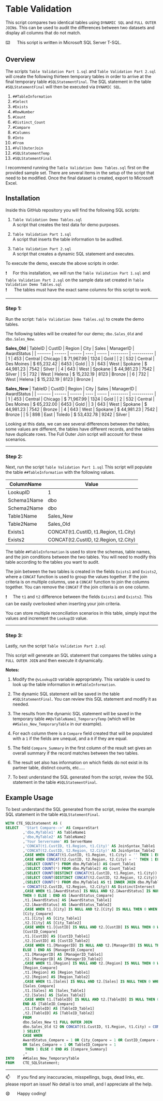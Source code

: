 # Table Validation

This script compares two identical tables using `DYNAMIC SQL` and `FULL OUTER JOIN`s.  This can be used to audit the differences between two datasets and display all columns that do not match.

⌨️&nbsp;&nbsp;&nbsp;&nbsp;&nbsp;&nbsp;This script is written in Microsoft SQL Server T-SQL.

## Overview

The scripts `Table Validation Part 1.sql` and `Table Validation Part 2.sql` will create the following thirteen temporary tables in order to arrive at the final temporary table `#SQLStatementFinal`.  The SQL statement in the table `#SQLStatementFinal` will then be executed via `DYNAMIC SQL`.  

1.  `##TableInformation`   
2.  `#Select`   
3.  `#Exists`    
4.  `#RowNumber`   
5.  `#Count`    
6.  `#Distinct_Count`    
7.  `#Compare`    
8.  `#Columns`    
9.  `#Into`    
10. `#From`    
11.  `#FullOuterJoin`    
12.  `#SQLStatementTemp`    
13.  `#SQLStatementFinal`


I recommend running the `Table Validation Demo Tables.sql` first on the provided sample set.  There are several items in the setup of the script that need to be modified.  Once the final dataset is created, export to Microsoft Excel.

## Installation

Inside this GitHub repository you will find the following SQL scripts:

1)  `Table Validation Demo Tables.sql`    
A script that creates the test data for demo purposes. 

2)  `Table Validation Part 1.sql`  
A script that inserts the table information to be audited. 

3)  `Table Validation Part 2.sql`  
A script that creates a dynamic SQL statement and executes. 

To execute the demo, execute the above scripts in order. 

:exclamation:&nbsp;&nbsp;&nbsp;&nbsp;&nbsp;For this installation, we will run the `Table Validation Part 1.sql` and `Table Validation Part 2.sql` on the sample data set created in `Table Validation Demo Tables.sql`      
:exclamation:&nbsp;&nbsp;&nbsp;&nbsp;&nbsp;&nbsp;The tables must have the exact same columns for this script to work.

---------------------------------------------------



### Step 1:  
Run the script: `Table Validation Demo Tables.sql` to create the demo tables.

The following tables will be created for our demo; `dbo.Sales_Old` and `dbo.Sales_New`. 

**Sales_Old**
| TableID  | CustID  | Region   | City       | Sales        | ManagerID  | AwardStatus  |
| -------  | ------  | ------   | ----       | -----        | ---------  | -----------  |
| 1        | 453     | Central  | Chicago    | $ 71,967.99  | 1324       | Gold         |
| 2        | 532     | Central  | Des Moines | $ 65,232.42  | 6453       | Gold         |
| 3        | 643     | West     | Spokane    | $ 44,981.23  | 7542       | Silver       |
| 4        | 643     | West     | Spokane    | $ 44,981.23  | 7542       | Silver       |
| 5        | 732     | West     | Helena     | $ 15,232.19  | 8123       | Bronze       |
| 6        | 732     | West     | Helena     | $ 15,232.19  | 8123       | Bronze       |

**Sales_New**
| TableID  | CustID  | Region   | City       | Sales        | ManagerID  | AwardStatus  |
| -------  | ------  | ------   | ----       | -----        | ---------  | -----------  |
| 1        | 453     | Central  | Chicago    | $ 71,967.99  | 1324       | Gold         |
| 2        | 532     | Central  | Des Moines | $ 65,232.00  | 6453       | Gold         | 
| 3        | 643     | West     | Spokane    | $ 44,981.23  | 7542       | Bronze       | 
| 4        | 643     | West     | Spokane    | $ 44,981.23  | 7542       | Bronze       | 
| 5        | 898     | East     | Toledo     | $ 53,432.78  | 9242       | Silver       | 

Looking at this data, we can see several differences between the tables; some values are different, the tables have different records, and the tables have duplicate rows. The Full Outer Join script will account for these scenarios. 

---------------------------------------------------
### Step 2:    
Next, run the script `Table Validation Part 1.sql`
This script will populate the table `##TableInformation` with the following values.

| ColumnName  | Value                                     |
| ----------  | ----------------------------------------  |
| LookupID    | 1                                         |
| Schema1Name | dbo                                       | 
| Schema2Name | dbo                                       |
| Table1Name  | Sales_New                                 |
| Table2Name  | Sales_Old                                 |
| Exists1     | CONCAT(t1.CustID, t1.Region, t1.City)     |
| Exists2     | CONCAT(t2.CustID, t2.Region, t2.City)     |

The table `##TableInformation` is used to store the schemas, table names, and the join conditions between the two tables. You will need to modify this table according to the tables you want to audit. 

The join between the two tables is created in the fields `Exists1` and `Exists2`, where a `CONCAT` function is used to group the values together.  If the join criteria is on multiple columns, use a `CONCAT` function to join the columns together.  You can remove the `CONCAT` if the join criteria is on one column.  

:exclamation:&nbsp;&nbsp;&nbsp;&nbsp;&nbsp;The `t1` and `t2` difference between the fields `Exists1` and `Exists2`. This can be easily overlooked when inserting your join criteria.

You can store multiple reconciliation scenarios in this table, simply input the values and increment the `LookupID` value.

---------------------------------------------------
### Step 3:  

Lastly, run the script `Table Validation Part 2.sql`

This script will generate an SQL statement that compares the tables using a `FULL OUTER JOIN` and then execute it dynamically. 

**Notes:**  

1)  Modify the `@vLookupID` variable appropriately. This variable is used to look up the table information in `##TableInformation`.  

2)  The dynamic SQL statement will be saved in the table `#SQLStatementFinal`. You can review this SQL statement and modify it as needed.   

3)  The results from the dynamic SQL statement will be saved in the temporary table `##@vTableName1_TemporaryTemp` (which will be `##Sales_New_TemporaryTable` in
    our example).  

4)  For each column there is a `Compare` field created that will be populated with a `1` if the fields are unequal, and a `0` if they are equal.   

5)  The field `Compare_Summary` in the first column of the result set gives an overall summary if the record matches between the two tables.   

6)  The result set also has information on which fields do not exist in its partner table, distinct counts, etc.….   

7)  To best understand the SQL generated from the script, review the SQL statement in the table `#SQLStatementFinal`.   

## Example Usage

To best understand the SQL generated from the script, review the example SQL statement in the table `#SQLStatementFinal`.   

```sql
WITH CTE_SQLStatement AS ( 
SELECT   'Start Compare-->' AS CompareStart 
        ,'dbo,MyTable1' AS TableName1 
        ,'dbo,MyTable2' AS TableName2 
        ,'Your Servername' AS ServerName 
        ,'CONCAT(t1.CustID, t1.Region, t1.City)' AS JoinSyntax_Table1 
        ,'CONCAT(t2.CustID, t2.Region, t2.City)' AS JoinSyntax_Table2 
        ,CASE WHEN CONCAT(t1.CustID, t1.Region, t1.City) = '' THEN 1 ELSE 0 END AS NotExists_Table1 
        ,CASE WHEN CONCAT(t2.CustID, t2.Region, t2.City) = '' THEN 1 ELSE 0 END AS NotExists_Table2 
        ,(SELECT COUNT(*) FROM dbo.MyTable1) AS Count_Table1 
        ,(SELECT COUNT(*) FROM dbo.MyTable2) AS Count_Table2 
        ,(SELECT COUNT(DISTINCT CONCAT(t1.CustID, t1.Region, t1.City)) FROM dbo.MyTable1 AS t1) AS DistinctCount_Table1 
        ,(SELECT COUNT(DISTINCT CONCAT(t2.CustID, t2.Region, t2.City)) FROM dbo.MyTable2 AS t2) AS DistinctCount_Table2 
        ,(SELECT COUNT(*) FROM dbo.MyTable1 AS t1 INNER JOIN dbo.MyTable2 AS t2 ON CONCAT(t1.CustID, t1.Region, t1.City) 
        = CONCAT(t2.CustID, t2.Region, t2.City)) AS DistinctIntersect 
        ,CASE WHEN t1.[AwardStatus] IS NULL AND t2.[AwardStatus] IS NULL THEN 0 WHEN t1.[AwardStatus] = t2.[AwardStatus] 
        THEN 0 ELSE 1 END AS [AwardStatus_Compare] 
        ,t1.[AwardStatus] AS [AwardStatus_Table1] 
        ,t2.[AwardStatus] AS [AwardStatus_Table2] 
        ,CASE WHEN t1.[City] IS NULL AND t2.[City] IS NULL THEN 0 WHEN t1.[City] = t2.[City] THEN 0 ELSE 1 END AS 
        [City_Compare] 
        ,t1.[City] AS [City_Table1] 
        ,t2.[City] AS [City_Table2] 
        ,CASE WHEN t1.[CustID] IS NULL AND t2.[CustID] IS NULL THEN 0 WHEN t1.[CustID] = t2.[CustID] THEN 0 ELSE 1 END AS 
        [CustID_Compare] 
        ,t1.[CustID] AS [CustID_Table1] 
        ,t2.[CustID] AS [CustID_Table2] 
        ,CASE WHEN t1.[ManagerID] IS NULL AND t2.[ManagerID] IS NULL THEN 0 WHEN t1.[ManagerID] = t2.[ManagerID] THEN 0 
        ELSE 1 END AS [ManagerID_Compare] 
        ,t1.[ManagerID] AS [ManagerID_Table1] 
        ,t2.[ManagerID] AS [ManagerID_Table2] 
        ,CASE WHEN t1.[Region] IS NULL AND t2.[Region] IS NULL THEN 0 WHEN t1.[Region] = t2.[Region] THEN 0 ELSE 1 END AS 
        [Region_Compare] 
        ,t1.[Region] AS [Region_Table1] 
        ,t2.[Region] AS [Region_Table2] 
        ,CASE WHEN t1.[Sales] IS NULL AND t2.[Sales] IS NULL THEN 0 WHEN t1.[Sales] = t2.[Sales] THEN 0 ELSE 1 END AS 
        [Sales_Compare] 
        ,t1.[Sales] AS [Sales_Table1] 
        ,t2.[Sales] AS [Sales_Table2] 
        ,CASE WHEN t1.[TableID] IS NULL AND t2.[TableID] IS NULL THEN 0 WHEN t1.[TableID] = t2.[TableID] THEN 0 ELSE 1 
        END AS [TableID_Compare] 
        ,t1.[TableID] AS [TableID_Table1] 
        ,t2.[TableID] AS [TableID_Table2] 
        FROM 
        dbo.Sales_New t1 FULL OUTER JOIN 
        dbo.Sales_Old t2 ON CONCAT(t1.CustID, t1.Region, t1.City) = CONCAT(t2.CustID, t2.Region, t2.City) 
        ) SELECT 
        CASE WHEN 
        AwardStatus_Compare = 1 OR City_Compare = 1 OR CustID_Compare = 1 OR ManagerID_Compare = 1 OR Region_Compare = 1 
        OR Sales_Compare = 1 OR TableID_Compare = 1 
         THEN 1 ELSE 0 END AS [Compare_Summary] 
        ,* 
INTO    ##Sales_New_TemporaryTable 
FROM    CTE_SQLStatement; 
```

--------------------------------------------------------------

:mailbox:&nbsp;&nbsp;&nbsp;&nbsp;&nbsp;&nbsp;If you find any inaccuracies, misspellings, bugs, dead links, etc. please report an issue!  No detail is too small, and I appreciate all the help.

:smile:&nbsp;&nbsp;&nbsp;&nbsp;&nbsp;&nbsp;Happy coding!

